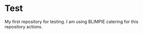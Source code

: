 Test
====

My first repository for testing. I am using BLIMPIE catering for this repository actions.
